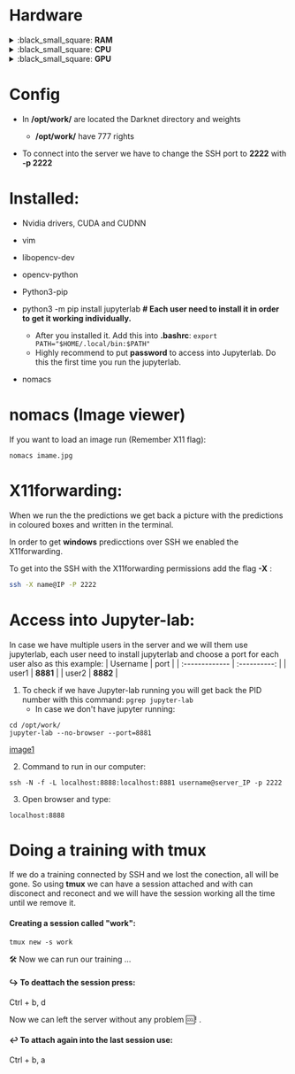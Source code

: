 # Hardware


<details>
     <summary>:black_small_square: <b>RAM</b></summary>


```
     total        used        free      shared  buff/cache   available
Mem: 115Gb       340Mb        98Gb       1.0Mb        15Gb       113Gb
Swap:   0B          0B          0B

```
</details>




<details>
     <summary>:black_small_square: <b>CPU</b></summary>

```
Architecture:                    x86_64
CPU op-mode(s):                  32-bit, 64-bit
Byte Order:                      Little Endian
Address sizes:                   46 bits physical, 48 bits
                                  virtual
CPU(s):                          14
On-line CPU(s) list:             0-13
Thread(s) per core:              1
Core(s) per socket:              1
Socket(s):                       14
NUMA node(s):                    1
Vendor ID:                       GenuineIntel
CPU family:                      6
Model:                           61
Model name:                      Intel Core Processor (Bro
                                 adwell, IBRS)
Stepping:                        2
CPU MHz:                         2399.996
BogoMIPS:                        4799.99
Hypervisor vendor:               KVM
Virtualization type:             full
L1d cache:                       448 KiB
L1i cache:                       448 KiB
L2 cache:                        56 MiB
L3 cache:                        224 MiB
NUMA node0 CPU(s):               0-13
```
</details>



<details>
     <summary>:black_small_square: <b>GPU</b></summary>

```
description: 3D controller
product: GP100GL [Tesla P100 PCIe 16GB]
vendor: NVIDIA Corporation
physical id: 5
bus info: pci@0000:00:05.0
version: a1
width: 64 bits
clock: 33MHz
capabilities: pm msi pciexpress bus_master cap_list
configuration: driver=nvidia latency=0
resources: iomemory:200-1ff iomemory:240-23f irq:11 memory:fd000000-fdffffff memory:2000000000-23ffffffff memory:2400000000-2401ffffff
```
</details>

# Config

- In **/opt/work/** are located the Darknet directory and weights
  
  - **/opt/work/** have 777 rights 

- To connect into the server we have to change the SSH port to **2222** with **-p 2222**

# Installed:

- Nvidia drivers, CUDA and CUDNN

- vim

- libopencv-dev

- opencv-python

- Python3-pip

- python3 -m pip install jupyterlab  **# Each user need to install it in order to get it working individually.**
  - After you installed it. Add this into **.bashrc**:  ```export PATH="$HOME/.local/bin:$PATH"```
  - Highly recommend to put **password** to access into Jupyterlab. Do this the first time you run the jupyterlab.

- nomacs

# nomacs (Image viewer)

If you want to load an image run (Remember X11 flag):
```
nomacs imame.jpg
```

# X11forwarding:

When we run the the predictions we get back a picture with the predictions in coloured boxes and written in the terminal.

In order to get **windows** predicctions over SSH we enabled the X11forwarding.



To get into the SSH with the X11forwarding permissions add the flag **-X** :

```bash
ssh -X name@IP -P 2222
```



# Access into Jupyter-lab:

In case we have multiple users in the server and we will them use jupyterlab, each user need to install jupyterlab and choose a port for each user also as this example:
| Username      | port     |
| :------------- | :----------: |
|  user1 | **8881**   |
| user2   | **8882** |


1. To check if we have Jupyter-lab running you will get back the PID number with this command: ```pgrep jupyter-lab```
   -  In case we don't have jupyter running:

```
cd /opt/work/
jupyter-lab --no-browser --port=8881
```
[image1](images/1.png)


2. Command to run in our computer:
```
ssh -N -f -L localhost:8888:localhost:8881 username@server_IP -p 2222
```

3. Open browser and type:
```
localhost:8888
```

# Doing a training with **tmux**
If we do a training connected by SSH and we lost the conection, all will be gone.
So using **tmux** we can have a session attached and with can disconect and reconect and we will have the session working all the time until we remove it.

#### Creating a session called "work":
```
tmux new -s work
```

🛠 Now we can run our training ...

#### ↪️ To deattach the session press:
Ctrl + b, d

Now we can left the server without any problem 🆒! .

#### ↩️ To attach again into the last session use:
Ctrl + b, a
